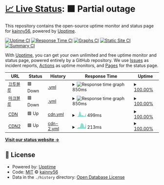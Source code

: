 # [📈 Live Status](https://demo.upptime.js.org): <!--live status--> **🟧 Partial outage**

This repository contains the open-source uptime monitor and status page for [kainny56](https://demo.upptime.js.org), powered by [Upptime](https://github.com/upptime/upptime).

[![Uptime CI](https://github.com/kainny56/uptime/workflows/Uptime%20CI/badge.svg)](https://github.com/kainny56/uptime/actions?query=workflow%3A%22Uptime+CI%22)
[![Response Time CI](https://github.com/kainny56/uptime/workflows/Response%20Time%20CI/badge.svg)](https://github.com/kainny56/uptime/actions?query=workflow%3A%22Response+Time+CI%22)
[![Graphs CI](https://github.com/kainny56/uptime/workflows/Graphs%20CI/badge.svg)](https://github.com/kainny56/uptime/actions?query=workflow%3A%22Graphs+CI%22)
[![Static Site CI](https://github.com/kainny56/uptime/workflows/Static%20Site%20CI/badge.svg)](https://github.com/kainny56/uptime/actions?query=workflow%3A%22Static+Site+CI%22)
[![Summary CI](https://github.com/kainny56/uptime/workflows/Summary%20CI/badge.svg)](https://github.com/kainny56/uptime/actions?query=workflow%3A%22Summary+CI%22)

With [Upptime](https://upptime.js.org), you can get your own unlimited and free uptime monitor and status page, powered entirely by a GitHub repository. We use [Issues](https://github.com/kainny56/uptime/issues) as incident reports, [Actions](https://github.com/kainny56/uptime/actions) as uptime monitors, and [Pages](https://demo.upptime.js.org) for the status page.

<!--start: status pages-->
<!-- This summary is generated by Upptime (https://github.com/upptime/upptime) -->
<!-- Do not edit this manually, your changes will be overwritten -->
<!-- prettier-ignore -->
| URL | Status | History | Response Time | Uptime |
| --- | ------ | ------- | ------------- | ------ |
| <img alt="" src="https://favicons.githubusercontent.com/kkutu.blue" height="13"> [끄투블루](https://kkutu.blue) | 🟥 Down | [.yml](https://github.com/kainny56/uptime/commits/HEAD/history/.yml) | <details><summary><img alt="Response time graph" src="./graphs//response-time-week.png" height="20"> 850ms</summary><br><a href="https://kainny56.github.io/uptime/history/"><img alt="Response time 851" src="https://img.shields.io/endpoint?url=https%3A%2F%2Fraw.githubusercontent.com%2Fkainny56%2Fuptime%2FHEAD%2Fapi%2F%2Fresponse-time.json"></a><br><a href="https://kainny56.github.io/uptime/history/"><img alt="24-hour response time 857" src="https://img.shields.io/endpoint?url=https%3A%2F%2Fraw.githubusercontent.com%2Fkainny56%2Fuptime%2FHEAD%2Fapi%2F%2Fresponse-time-day.json"></a><br><a href="https://kainny56.github.io/uptime/history/"><img alt="7-day response time 850" src="https://img.shields.io/endpoint?url=https%3A%2F%2Fraw.githubusercontent.com%2Fkainny56%2Fuptime%2FHEAD%2Fapi%2F%2Fresponse-time-week.json"></a><br><a href="https://kainny56.github.io/uptime/history/"><img alt="30-day response time 844" src="https://img.shields.io/endpoint?url=https%3A%2F%2Fraw.githubusercontent.com%2Fkainny56%2Fuptime%2FHEAD%2Fapi%2F%2Fresponse-time-month.json"></a><br><a href="https://kainny56.github.io/uptime/history/"><img alt="1-year response time 851" src="https://img.shields.io/endpoint?url=https%3A%2F%2Fraw.githubusercontent.com%2Fkainny56%2Fuptime%2FHEAD%2Fapi%2F%2Fresponse-time-year.json"></a></details> | <details><summary><a href="https://kainny56.github.io/uptime/history/">100.00%</a></summary><a href="https://kainny56.github.io/uptime/history/"><img alt="All-time uptime 99.77%" src="https://img.shields.io/endpoint?url=https%3A%2F%2Fraw.githubusercontent.com%2Fkainny56%2Fuptime%2FHEAD%2Fapi%2F%2Fuptime.json"></a><br><a href="https://kainny56.github.io/uptime/history/"><img alt="24-hour uptime 100.00%" src="https://img.shields.io/endpoint?url=https%3A%2F%2Fraw.githubusercontent.com%2Fkainny56%2Fuptime%2FHEAD%2Fapi%2F%2Fuptime-day.json"></a><br><a href="https://kainny56.github.io/uptime/history/"><img alt="7-day uptime 100.00%" src="https://img.shields.io/endpoint?url=https%3A%2F%2Fraw.githubusercontent.com%2Fkainny56%2Fuptime%2FHEAD%2Fapi%2F%2Fuptime-week.json"></a><br><a href="https://kainny56.github.io/uptime/history/"><img alt="30-day uptime 100.00%" src="https://img.shields.io/endpoint?url=https%3A%2F%2Fraw.githubusercontent.com%2Fkainny56%2Fuptime%2FHEAD%2Fapi%2F%2Fuptime-month.json"></a><br><a href="https://kainny56.github.io/uptime/history/"><img alt="1-year uptime 99.75%" src="https://img.shields.io/endpoint?url=https%3A%2F%2Fraw.githubusercontent.com%2Fkainny56%2Fuptime%2FHEAD%2Fapi%2F%2Fuptime-year.json"></a></details>
| <img alt="" src="https://favicons.githubusercontent.com/mc.kkutu.blue" height="13"> [마크블루](https://mc.kkutu.blue) | 🟥 Down | [.yml](https://github.com/kainny56/uptime/commits/HEAD/history/.yml) | <details><summary><img alt="Response time graph" src="./graphs//response-time-week.png" height="20"> 850ms</summary><br><a href="https://kainny56.github.io/uptime/history/"><img alt="Response time 851" src="https://img.shields.io/endpoint?url=https%3A%2F%2Fraw.githubusercontent.com%2Fkainny56%2Fuptime%2FHEAD%2Fapi%2F%2Fresponse-time.json"></a><br><a href="https://kainny56.github.io/uptime/history/"><img alt="24-hour response time 857" src="https://img.shields.io/endpoint?url=https%3A%2F%2Fraw.githubusercontent.com%2Fkainny56%2Fuptime%2FHEAD%2Fapi%2F%2Fresponse-time-day.json"></a><br><a href="https://kainny56.github.io/uptime/history/"><img alt="7-day response time 850" src="https://img.shields.io/endpoint?url=https%3A%2F%2Fraw.githubusercontent.com%2Fkainny56%2Fuptime%2FHEAD%2Fapi%2F%2Fresponse-time-week.json"></a><br><a href="https://kainny56.github.io/uptime/history/"><img alt="30-day response time 844" src="https://img.shields.io/endpoint?url=https%3A%2F%2Fraw.githubusercontent.com%2Fkainny56%2Fuptime%2FHEAD%2Fapi%2F%2Fresponse-time-month.json"></a><br><a href="https://kainny56.github.io/uptime/history/"><img alt="1-year response time 851" src="https://img.shields.io/endpoint?url=https%3A%2F%2Fraw.githubusercontent.com%2Fkainny56%2Fuptime%2FHEAD%2Fapi%2F%2Fresponse-time-year.json"></a></details> | <details><summary><a href="https://kainny56.github.io/uptime/history/">100.00%</a></summary><a href="https://kainny56.github.io/uptime/history/"><img alt="All-time uptime 99.77%" src="https://img.shields.io/endpoint?url=https%3A%2F%2Fraw.githubusercontent.com%2Fkainny56%2Fuptime%2FHEAD%2Fapi%2F%2Fuptime.json"></a><br><a href="https://kainny56.github.io/uptime/history/"><img alt="24-hour uptime 100.00%" src="https://img.shields.io/endpoint?url=https%3A%2F%2Fraw.githubusercontent.com%2Fkainny56%2Fuptime%2FHEAD%2Fapi%2F%2Fuptime-day.json"></a><br><a href="https://kainny56.github.io/uptime/history/"><img alt="7-day uptime 100.00%" src="https://img.shields.io/endpoint?url=https%3A%2F%2Fraw.githubusercontent.com%2Fkainny56%2Fuptime%2FHEAD%2Fapi%2F%2Fuptime-week.json"></a><br><a href="https://kainny56.github.io/uptime/history/"><img alt="30-day uptime 100.00%" src="https://img.shields.io/endpoint?url=https%3A%2F%2Fraw.githubusercontent.com%2Fkainny56%2Fuptime%2FHEAD%2Fapi%2F%2Fuptime-month.json"></a><br><a href="https://kainny56.github.io/uptime/history/"><img alt="1-year uptime 99.75%" src="https://img.shields.io/endpoint?url=https%3A%2F%2Fraw.githubusercontent.com%2Fkainny56%2Fuptime%2FHEAD%2Fapi%2F%2Fuptime-year.json"></a></details>
| <img alt="" src="https://favicons.githubusercontent.com/cdn.jsdelivr.net" height="13"> [CDN](https://cdn.jsdelivr.net) | 🟩 Up | [cdn.yml](https://github.com/kainny56/uptime/commits/HEAD/history/cdn.yml) | <details><summary><img alt="Response time graph" src="./graphs/cdn/response-time-week.png" height="20"> 499ms</summary><br><a href="https://kainny56.github.io/uptime/history/cdn"><img alt="Response time 515" src="https://img.shields.io/endpoint?url=https%3A%2F%2Fraw.githubusercontent.com%2Fkainny56%2Fuptime%2FHEAD%2Fapi%2Fcdn%2Fresponse-time.json"></a><br><a href="https://kainny56.github.io/uptime/history/cdn"><img alt="24-hour response time 802" src="https://img.shields.io/endpoint?url=https%3A%2F%2Fraw.githubusercontent.com%2Fkainny56%2Fuptime%2FHEAD%2Fapi%2Fcdn%2Fresponse-time-day.json"></a><br><a href="https://kainny56.github.io/uptime/history/cdn"><img alt="7-day response time 499" src="https://img.shields.io/endpoint?url=https%3A%2F%2Fraw.githubusercontent.com%2Fkainny56%2Fuptime%2FHEAD%2Fapi%2Fcdn%2Fresponse-time-week.json"></a><br><a href="https://kainny56.github.io/uptime/history/cdn"><img alt="30-day response time 499" src="https://img.shields.io/endpoint?url=https%3A%2F%2Fraw.githubusercontent.com%2Fkainny56%2Fuptime%2FHEAD%2Fapi%2Fcdn%2Fresponse-time-month.json"></a><br><a href="https://kainny56.github.io/uptime/history/cdn"><img alt="1-year response time 555" src="https://img.shields.io/endpoint?url=https%3A%2F%2Fraw.githubusercontent.com%2Fkainny56%2Fuptime%2FHEAD%2Fapi%2Fcdn%2Fresponse-time-year.json"></a></details> | <details><summary><a href="https://kainny56.github.io/uptime/history/cdn">100.00%</a></summary><a href="https://kainny56.github.io/uptime/history/cdn"><img alt="All-time uptime 99.91%" src="https://img.shields.io/endpoint?url=https%3A%2F%2Fraw.githubusercontent.com%2Fkainny56%2Fuptime%2FHEAD%2Fapi%2Fcdn%2Fuptime.json"></a><br><a href="https://kainny56.github.io/uptime/history/cdn"><img alt="24-hour uptime 100.00%" src="https://img.shields.io/endpoint?url=https%3A%2F%2Fraw.githubusercontent.com%2Fkainny56%2Fuptime%2FHEAD%2Fapi%2Fcdn%2Fuptime-day.json"></a><br><a href="https://kainny56.github.io/uptime/history/cdn"><img alt="7-day uptime 100.00%" src="https://img.shields.io/endpoint?url=https%3A%2F%2Fraw.githubusercontent.com%2Fkainny56%2Fuptime%2FHEAD%2Fapi%2Fcdn%2Fuptime-week.json"></a><br><a href="https://kainny56.github.io/uptime/history/cdn"><img alt="30-day uptime 100.00%" src="https://img.shields.io/endpoint?url=https%3A%2F%2Fraw.githubusercontent.com%2Fkainny56%2Fuptime%2FHEAD%2Fapi%2Fcdn%2Fuptime-month.json"></a><br><a href="https://kainny56.github.io/uptime/history/cdn"><img alt="1-year uptime 99.89%" src="https://img.shields.io/endpoint?url=https%3A%2F%2Fraw.githubusercontent.com%2Fkainny56%2Fuptime%2FHEAD%2Fapi%2Fcdn%2Fuptime-year.json"></a></details>
| <img alt="" src="https://favicons.githubusercontent.com/ko.imgbb.com" height="13"> [CDN2](https://ko.imgbb.com) | 🟩 Up | [cdn-2.yml](https://github.com/kainny56/uptime/commits/HEAD/history/cdn-2.yml) | <details><summary><img alt="Response time graph" src="./graphs/cdn-2/response-time-week.png" height="20"> 213ms</summary><br><a href="https://kainny56.github.io/uptime/history/cdn-2"><img alt="Response time 183" src="https://img.shields.io/endpoint?url=https%3A%2F%2Fraw.githubusercontent.com%2Fkainny56%2Fuptime%2FHEAD%2Fapi%2Fcdn-2%2Fresponse-time.json"></a><br><a href="https://kainny56.github.io/uptime/history/cdn-2"><img alt="24-hour response time 361" src="https://img.shields.io/endpoint?url=https%3A%2F%2Fraw.githubusercontent.com%2Fkainny56%2Fuptime%2FHEAD%2Fapi%2Fcdn-2%2Fresponse-time-day.json"></a><br><a href="https://kainny56.github.io/uptime/history/cdn-2"><img alt="7-day response time 213" src="https://img.shields.io/endpoint?url=https%3A%2F%2Fraw.githubusercontent.com%2Fkainny56%2Fuptime%2FHEAD%2Fapi%2Fcdn-2%2Fresponse-time-week.json"></a><br><a href="https://kainny56.github.io/uptime/history/cdn-2"><img alt="30-day response time 261" src="https://img.shields.io/endpoint?url=https%3A%2F%2Fraw.githubusercontent.com%2Fkainny56%2Fuptime%2FHEAD%2Fapi%2Fcdn-2%2Fresponse-time-month.json"></a><br><a href="https://kainny56.github.io/uptime/history/cdn-2"><img alt="1-year response time 183" src="https://img.shields.io/endpoint?url=https%3A%2F%2Fraw.githubusercontent.com%2Fkainny56%2Fuptime%2FHEAD%2Fapi%2Fcdn-2%2Fresponse-time-year.json"></a></details> | <details><summary><a href="https://kainny56.github.io/uptime/history/cdn-2">100.00%</a></summary><a href="https://kainny56.github.io/uptime/history/cdn-2"><img alt="All-time uptime 99.86%" src="https://img.shields.io/endpoint?url=https%3A%2F%2Fraw.githubusercontent.com%2Fkainny56%2Fuptime%2FHEAD%2Fapi%2Fcdn-2%2Fuptime.json"></a><br><a href="https://kainny56.github.io/uptime/history/cdn-2"><img alt="24-hour uptime 100.00%" src="https://img.shields.io/endpoint?url=https%3A%2F%2Fraw.githubusercontent.com%2Fkainny56%2Fuptime%2FHEAD%2Fapi%2Fcdn-2%2Fuptime-day.json"></a><br><a href="https://kainny56.github.io/uptime/history/cdn-2"><img alt="7-day uptime 100.00%" src="https://img.shields.io/endpoint?url=https%3A%2F%2Fraw.githubusercontent.com%2Fkainny56%2Fuptime%2FHEAD%2Fapi%2Fcdn-2%2Fuptime-week.json"></a><br><a href="https://kainny56.github.io/uptime/history/cdn-2"><img alt="30-day uptime 100.00%" src="https://img.shields.io/endpoint?url=https%3A%2F%2Fraw.githubusercontent.com%2Fkainny56%2Fuptime%2FHEAD%2Fapi%2Fcdn-2%2Fuptime-month.json"></a><br><a href="https://kainny56.github.io/uptime/history/cdn-2"><img alt="1-year uptime 99.86%" src="https://img.shields.io/endpoint?url=https%3A%2F%2Fraw.githubusercontent.com%2Fkainny56%2Fuptime%2FHEAD%2Fapi%2Fcdn-2%2Fuptime-year.json"></a></details>

<!--end: status pages-->

[**Visit our status website →**](https://demo.upptime.js.org)

## 📄 License

- Powered by: [Upptime](https://github.com/upptime/upptime)
- Code: [MIT](./LICENSE) © [kainny56](https://demo.upptime.js.org)
- Data in the `./history` directory: [Open Database License](https://opendatacommons.org/licenses/odbl/1-0/)
